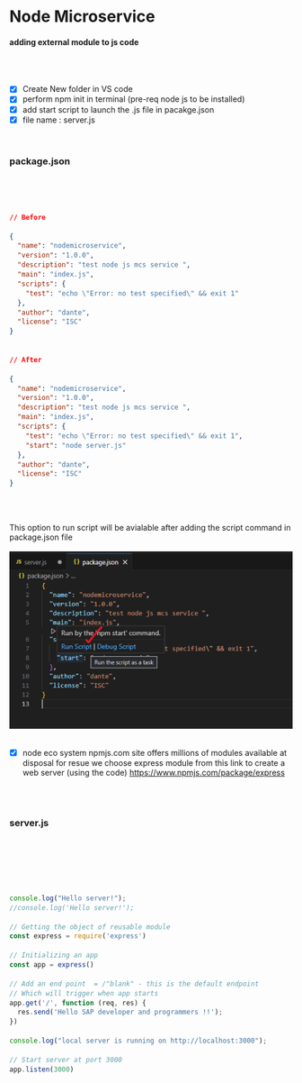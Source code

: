 # Node Microservice 

#### adding external module to js code 

</br>
</br>

- [X] Create New folder in VS code 
- [X] perform npm init in terminal (pre-req node js to be installed)
- [X] add start script to launch the .js file in pacakge.json
- [X] file name : server.js

</br>

### package.json

</br>
</br>

``` json

// Before 

{
  "name": "nodemicroservice",
  "version": "1.0.0",
  "description": "test node js mcs service ",
  "main": "index.js",
  "scripts": {
    "test": "echo \"Error: no test specified\" && exit 1"
  },
  "author": "dante",
  "license": "ISC"
}


// After 

{
  "name": "nodemicroservice",
  "version": "1.0.0",
  "description": "test node js mcs service ",
  "main": "index.js",
  "scripts": {
    "test": "echo \"Error: no test specified\" && exit 1",
    "start": "node server.js"  
  },
  "author": "dante",
  "license": "ISC"
}

```

</br>
</br>

This option to run script will be avialable after adding the script command in package.json file 
</br>
</br>
<img src="./files/npm1.png" >
</br>
</br>

- [X] node eco system npmjs.com site offers millions of modules available at disposal for resue 
     we choose express module from this link to create a web server (using the code) https://www.npmjs.com/package/express

</br>
</br>

### server.js 

</br>
</br>

```js



console.log("Hello server!");
//console.log('Hello server!');

// Getting the object of reusable module
const express = require('express')

// Initializing an app 
const app = express()

// Add an end point  = /"blank" - this is the default endpoint 
// Which will trigger when app starts 
app.get('/', function (req, res) {
  res.send('Hello SAP developer and programmers !!');
})

console.log("local server is running on http://localhost:3000");

// Start server at port 3000
app.listen(3000)

```
